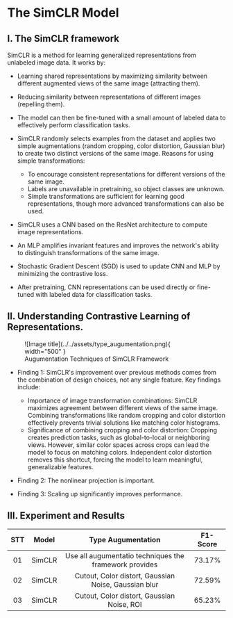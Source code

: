 # The SimCLR Model

## I. The SimCLR framework

SimCLR is a method for learning generalized representations from unlabeled image data. It works by:
- Learning shared representations by maximizing similarity between different augmented views of the same image (attracting them).
- Reducing similarity between representations of different images (repelling them).
- The model can then be fine-tuned with a small amount of labeled data to effectively perform classification tasks.
- SimCLR randomly selects examples from the dataset and applies two simple augmentations (random cropping, color distortion, Gaussian blur) to create two distinct versions of the same image.
Reasons for using simple transformations:
  + To encourage consistent representations for different versions of the same image.
  + Labels are unavailable in pretraining, so object classes are unknown.
  + Simple transformations are sufficient for learning good representations, though more advanced transformations can also be used.

- SimCLR uses a CNN based on the ResNet architecture to compute image representations.
- An MLP amplifies invariant features and improves the network's ability to distinguish transformations of the same image.
- Stochastic Gradient Descent (SGD) is used to update CNN and MLP by minimizing the contrastive loss.
- After pretraining, CNN representations can be used directly or fine-tuned with labeled data for classification tasks.

## II. Understanding Contrastive Learning of Representations.

<figure markdown="span">
  ![Image title](../../assets/type_augumentation.png){ width="500" }
  <figcaption>Augumentation Techniques of SimCLR Framework</figcaption>
</figure>

- Finding 1: SimCLR's improvement over previous methods comes from the combination of design choices, not any single feature. Key findings include:
    - Importance of image transformation combinations: SimCLR maximizes agreement between different views of the same image. Combining transformations like random cropping and color distortion effectively prevents trivial solutions like matching color histograms.
    - Significance of combining cropping and color distortion: Cropping creates prediction tasks, such as global-to-local or neighboring views. However, similar color spaces across crops can lead the model to focus on matching colors. Independent color distortion removes this shortcut, forcing the model to learn meaningful, generalizable features.

- Finding 2: The nonlinear projection is important.
- Finding 3: Scaling up significantly improves performance.

## III. Experiment and Results

| STT | Model | Type Augumentation | F1-Score |
| :-: | :---: | :----------------: | :------: |
| 01 | SimCLR | Use all augumentatio techniques the framework provides | 73.17% |
| 02 | SimCLR | Cutout, Color distort, Gaussian Noise, Gaussian blur | 72.59% |
| 03 | SimCLR | Cutout, Color distort, Gaussian Noise, ROI | 65.23% |





